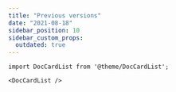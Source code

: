 ```yaml
---
title: "Previous versions"
date: "2021-08-18"
sidebar_position: 10
sidebar_custom_props:
  outdated: true
---
```


```mdx-code-block
import DocCardList from '@theme/DocCardList';

<DocCardList />
```

